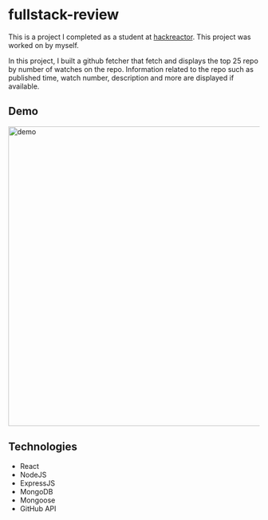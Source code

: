 # fullstack-review
This is a project I completed as a student at [hackreactor](http://hackreactor.com). This project was worked on by myself.

In this project, I built a github fetcher that fetch and displays the top 25 repo by number of watches on the repo. Information related to the repo such as published time, watch number, description and more are displayed if available.

## Demo
<img src="https://media.giphy.com/media/0NHKto6a1I1A3xOB4z/giphy.gif" alt="demo" width="600" />

## Technologies
- React
- NodeJS
- ExpressJS
- MongoDB
- Mongoose
- GitHub API
